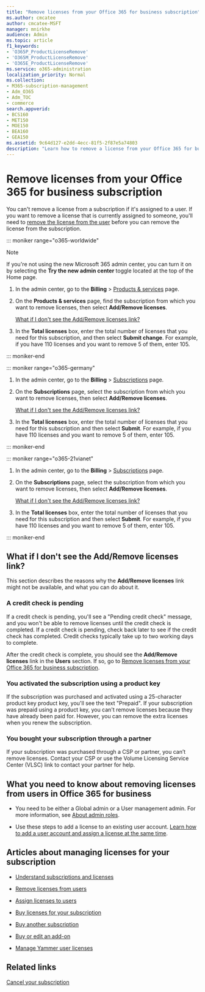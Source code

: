 ```yaml
---
title: "Remove licenses from your Office 365 for business subscription"
ms.author: cmcatee
author: cmcatee-MSFT
manager: mnirkhe
audience: Admin
ms.topic: article
f1_keywords:
- 'O365P_ProductLicenseRemove'
- 'O365M_ProductLicenseRemove'
- 'O365E_ProductLicenseRemove'
ms.service: o365-administration
localization_priority: Normal
ms.collection: 
- M365-subscription-management
- Adm_O365
- Adm_TOC
- commerce
search.appverid:
- BCS160
- MET150
- MOE150
- BEA160
- GEA150
ms.assetid: 9c64d127-e2dd-4ecc-81f5-2f87e5a74803
description: "Learn how to remove a license from your Office 365 for business subscription when the license is already assigned to someone."
---
```

<!-- Clone: AgentUniversity\admin\Remove-licenses-subscription.md -->

# Remove licenses from your Office 365 for business subscription

You can't remove a license from a subscription if it's assigned to a user. If you want to remove a license that is currently assigned to someone, you'll need to [remove the license from the user](remove-licenses-from-users.md) before you can remove the license from the subscription.

::: moniker range="o365-worldwide"

> [!NOTE]
> If you're not using the new Microsoft 365 admin center, you can turn it on by selecting the **Try the new admin center** toggle located at the top of the Home page.

1. In the admin center, go to the **Billing** \> <a href="https://go.microsoft.com/fwlink/p/?linkid=842054" target="_blank">Products & services</a> page.

2. On the **Products & services** page, find the subscription from which you want to remove licenses, then select **Add/Remove licenses**.

    [What if I don't see the Add/Remove licenses link?](#what-if-i-dont-see-the-addremove-licenses-link)

3. In the **Total licenses** box, enter the total number of licenses that you need for this subscription, and then select **Submit change**. For example, if you have 110 licenses and you want to remove 5 of them, enter 105.

::: moniker-end

::: moniker range="o365-germany"

1. In the admin center, go to the **Billing** \> <a href="https://go.microsoft.com/fwlink/p/?linkid=847745" target="_blank">Subscriptions</a> page.

2. On the **Subscriptions** page, select the subscription from which you want to remove licenses, then select **Add/Remove licenses**.

    [What if I don't see the Add/Remove licenses link?](#what-if-i-dont-see-the-addremove-licenses-link)

3. In the **Total licenses** box, enter the total number of licenses that you need for this subscription and then select **Submit**. For example, if you have 110 licenses and you want to remove 5 of them, enter 105.


::: moniker-end

::: moniker range="o365-21vianet"

1. In the admin center, go to the **Billing** \> <a href="https://go.microsoft.com/fwlink/p/?linkid=850626" target="_blank">Subscriptions</a> page.

2. On the **Subscriptions** page, select the subscription from which you want to remove licenses, then select **Add/Remove licenses**.

    [What if I don't see the Add/Remove licenses link?](#what-if-i-dont-see-the-addremove-licenses-link)

3. In the **Total licenses** box, enter the total number of licenses that you need for this subscription and then select **Submit**. For example, if you have 110 licenses and you want to remove 5 of them, enter 105.

::: moniker-end


## What if I don't see the Add/Remove licenses link?

This section describes the reasons why the **Add/Remove licenses** link might not be available, and what you can do about it.
  
### A credit check is pending

If a credit check is pending, you'll see a "Pending credit check" message, and you won't be able to remove licenses until the credit check is completed. If a credit check is pending, check back later to see if the credit check has completed. Credit checks typically take up to two working days to complete.
  
After the credit check is complete, you should see the **Add/Remove licenses** link in the **Users** section. If so, go to [Remove licenses from your Office 365 for business subscription](#remove-licenses-from-your-office-365-for-business-subscription).
  
### You activated the subscription using a product key

If the subscription was purchased and activated using a 25-character product key product key, you'll see the text "Prepaid". If your subscription was prepaid using a product key, you can't remove licenses because they have already been paid for. However, you can remove the extra licenses when you renew the subscription.
  
### You bought your subscription through a partner

If your subscription was purchased through a CSP or partner, you can’t remove licenses. Contact your CSP or use the Volume Licensing Service Center (VLSC) link to contact your partner for help.
  
## What you need to know about removing licenses from users in Office 365 for business

- You need to be either a Global admin or a User management admin. For more information, see [About admin roles](../add-users/about-admin-roles.md).

- Use these steps to add a license to an existing user account. [Learn how to add a user account and assign a license at the same time](../add-users/add-users.md).

## Articles about managing licenses for your subscription

- [Understand subscriptions and licenses](subscriptions-and-licenses.md)

- [Remove licenses from users](../manage/remove-licenses-from-users.md)

- [Assign licenses to users](../manage/assign-licenses-to-users.md)

- [Buy licenses for your subscription](buy-licenses.md)

- [Buy another subscription](buy-another-subscription.md)

- [Buy or edit an add-on](buy-or-edit-an-add-on.md)

- [Manage Yammer user licenses](https://docs.microsoft.com/en-us/yammer/manage-yammer-users/manage-yammer-licenses-in-office-365)

## Related links

[Cancel your subscription](cancel-your-subscription.md)
